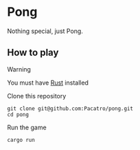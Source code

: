 # Pong

Nothing special, just Pong.

## How to play

> [!WARNING]
> You must have [Rust](https://www.rust-lang.org/es/tools/install) installed

Clone this repository

```terminal
git clone git@github.com:Pacatro/pong.git
cd pong
```

Run the game

```terminal
cargo run
```

